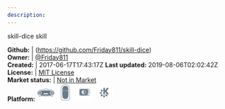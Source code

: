```yaml
---
description: 
---
```

skill-dice skill



**Github:** | (https://github.com/Friday811/skill-dice)  
**Owner:** | [@Friday811](https://github.com/Friday811)  
**Created:** | 2017-06-17T17:43:17Z  **Last updated:** 2019-08-06T02:02:42Z  
**License:** | [MIT License](https://api.github.com/licenses/mit)  
**Market status:** | [Not in Market](https://market.mycroft.ai/skill/)  
**Platform:**   ![](.gitbook/assets/mark-1-icon.png)  ![](.gitbook/assets/mark-2-icon.png)  ![](.gitbook/assets/picroft-icon.png)  ![](.gitbook/assets/kde.png)   
